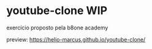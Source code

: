# youtube-clone WIP

exercício proposto pela b8one academy

preview: https://helio-marcus.github.io/youtube-clone/
